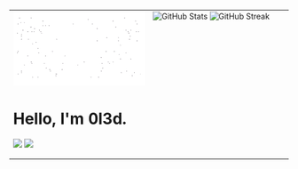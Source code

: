 <table>
  <tr>
    <td width="50%" valign="top">
      <img src="stafsim.gif" alt="donut" width="100%">
      <h1>Hello, I'm 0l3d.</h1>
      <p>
        <img src="https://img.shields.io/badge/C-00599C?style=for-the-badge&logo=c&logoColor=white" />
        <img src="https://img.shields.io/badge/void%20linux-478061?style=for-the-badge&logo=linux&logoColor=white"/>
      </p>
    </td>
    <td width="50%" valign="top">
      <img src="https://github-readme-stats.vercel.app/api?username=0l3d&show_icons=true&theme=onedark&hide_border=false&card_width=500" alt="GitHub Stats"/>
      <img src="https://github-readme-streak-stats.herokuapp.com/?user=0l3d&theme=onedark&hide_border=false" alt="GitHub Streak"/>
    </td>
  </tr>
</table>
